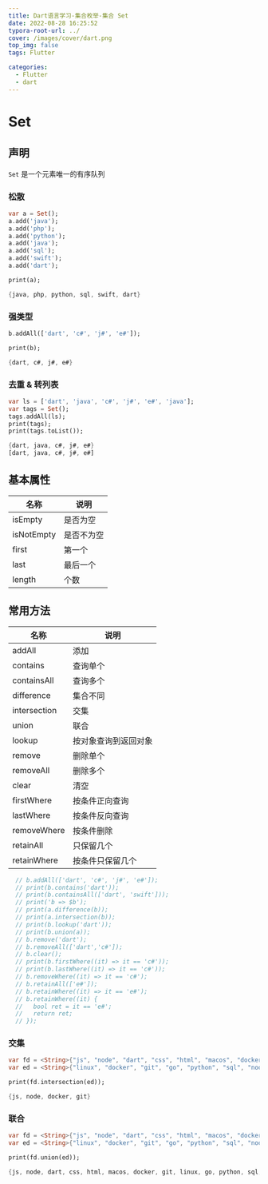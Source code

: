 ```yaml
---
title: Dart语言学习-集合枚举-集合 Set
date: 2022-08-28 16:25:52
typora-root-url: ../
cover: /images/cover/dart.png
top_img: false
tags: Flutter

categories:
  - Flutter
  - dart
---
```


# Set

## 声明

`Set` 是一个元素唯一的有序队列

### 松散

```dart
var a = Set();
a.add('java');
a.add('php');
a.add('python');
a.add('java');
a.add('sql');
a.add('swift');
a.add('dart');

print(a);

{java, php, python, sql, swift, dart}
```

### 强类型

```dart
b.addAll(['dart', 'c#', 'j#', 'e#']);

print(b);

{dart, c#, j#, e#}
```

### 去重 & 转列表

```dart
var ls = ['dart', 'java', 'c#', 'j#', 'e#', 'java'];
var tags = Set();
tags.addAll(ls);
print(tags);
print(tags.toList());

{dart, java, c#, j#, e#}
[dart, java, c#, j#, e#]
```

## 基本属性

| 名称       | 说明       |
| ---------- | ---------- |
| isEmpty    | 是否为空   |
| isNotEmpty | 是否不为空 |
| first      | 第一个     |
| last       | 最后一个   |
| length     | 个数       |

## 常用方法

| 名称         | 说明                 |
| ------------ | -------------------- |
| addAll       | 添加                 |
| contains     | 查询单个             |
| containsAll  | 查询多个             |
| difference   | 集合不同             |
| intersection | 交集                 |
| union        | 联合                 |
| lookup       | 按对象查询到返回对象 |
| remove       | 删除单个             |
| removeAll    | 删除多个             |
| clear        | 清空                 |
| firstWhere   | 按条件正向查询       |
| lastWhere    | 按条件反向查询       |
| removeWhere  | 按条件删除           |
| retainAll    | 只保留几个           |
| retainWhere  | 按条件只保留几个     |

```dart
  // b.addAll(['dart', 'c#', 'j#', 'e#']);
  // print(b.contains('dart'));
  // print(b.containsAll(['dart', 'swift']));
  // print('b => $b');
  // print(a.difference(b));
  // print(a.intersection(b));
  // print(b.lookup('dart'));
  // print(b.union(a));
  // b.remove('dart');
  // b.removeAll(['dart','c#']);
  // b.clear();
  // print(b.firstWhere((it) => it == 'c#'));
  // print(b.lastWhere((it) => it == 'c#'));
  // b.removeWhere((it) => it == 'c#');
  // b.retainAll(['e#']);
  // b.retainWhere((it) => it == 'e#');
  // b.retainWhere((it) {
  //   bool ret = it == 'e#';
  //   return ret;
  // });
```

### 交集

```dart
var fd = <String>{"js", "node", "dart", "css", "html", "macos", "docker", "git"};
var ed = <String>{"linux", "docker", "git", "go", "python", "sql", "node", "js", "aws"};

print(fd.intersection(ed));

{js, node, docker, git}
```

### 联合

```dart
var fd = <String>{"js", "node", "dart", "css", "html", "macos", "docker", "git"};
var ed = <String>{"linux", "docker", "git", "go", "python", "sql", "node", "js", "aws"};

print(fd.union(ed));

{js, node, dart, css, html, macos, docker, git, linux, go, python, sql, aws}
```
